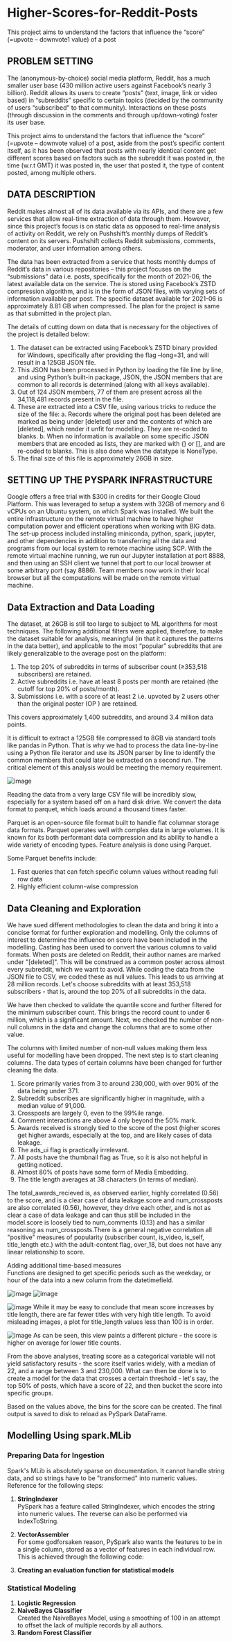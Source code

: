 # Higher-Scores-for-Reddit-Posts
This project aims to understand the factors that influence the “score” (=upvote – downvote1 value) of a post

## PROBLEM SETTING

The (anonymous-by-choice) social media platform, Reddit, has a much smaller user base (430 million active users against Facebook’s nearly 3 billion). Reddit allows its users to create “posts” (text, image, link or video based) in “subreddits” specific to certain topics (decided by the community of users “subscribed” to that community). Interactions on these posts (through discussion in the comments and through up/down-voting) foster its user base.

This project aims to understand the factors that influence the “score” (=upvote – downvote  value) of a post, aside from the post’s specific content itself, as it has been observed that posts with nearly identical content get different scores based on factors such as the subreddit it was posted in, the time (w.r.t GMT) it was posted in, the user that posted it, the type of content posted, among multiple others.

## DATA DESCRIPTION

Reddit makes almost all of its data available via its APIs, and there are a few services that allow real-time extraction of data through them. However, since this project’s focus is on static data as opposed to real-time analysis of activity on Reddit, we rely on Pushshift’s monthly dumps of Reddit’s content on its servers. Pushshift collects Reddit submissions, comments, moderator, and user information among others. 

The data has been extracted from a service that hosts monthly dumps of Reddit’s data in various repositories – this project focuses on the “submissions” data i.e. posts, specifically for the month of 2021-06, the latest available data on the service.
The is stored using Facebook’s ZSTD compression algorithm, and is in the form of JSON files, with varying sets of information available per post. The specific dataset available for 2021-06 is approximately 8.81 GB when compressed. The plan for the project is same as that submitted in the project plan.

The details of cutting down on data that is necessary for the objectives of the project is detailed below:
1.	The dataset can be extracted using Facebook’s ZSTD binary provided for Windows, specifically after providing the flag –long=31, and will result in a 125GB JSON file.
2.	This JSON has been processed in Python by loading the file line by line, and using Python’s built-in package, JSON, the JSON members that are common to all records is determined (along with all keys available).
3.	Out of 124 JSON members, 77 of them are present across all the 34,118,481 records present in the file.
4.	These are extracted into a CSV file, using various tricks to reduce the size of the file:
a.	Records where the original post has been deleted are marked as being under [deleted] user and the contents of which are [deleted], which render it unfit for modelling. They are re-coded to blanks.
b.	When no information is available on some specific JSON members that are encoded as lists, they are marked with {} or [], and are re-coded to blanks. This is also done when the datatype is NoneType.
5.	The final size of this file is approximately 26GB in size.


## SETTING UP THE PYSPARK INFRASTRUCTURE

Google offers a free trial with $300 in credits for their Google Cloud Platform. This was leveraged to setup a system with 32GB of memory and 6 vCPUs on an Ubuntu system, on which Spark was installed. We built the entire infrastructure on the remote virtual machine to have higher computation power and efficient operations when working with BIG data. The set-up process included installing miniconda, python, spark, jupyter, and other dependencies in addition to transferring all the data and programs from our local system to remote machine using SCP.  With the remote virtual machine running, we run our Jupyter installation at port 8888, and then using an SSH client we tunnel that port to our local browser at some arbitrary port (say 8886). Team members now work in their local browser but all the computations will be made on the remote virtual machine.  

## Data Extraction and Data Loading 

The dataset, at 26GB is still too large to subject to ML algorithms for most techniques. The following additional filters were applied, therefore, to make the dataset suitable for analysis, meaningful (in that it captures the patterns in the data better), and applicable to the most “popular” subreddits that are likely generalizable to the average post on the platform:

1. The top 20% of subreddits in terms of subscriber count (≥353,518 subscribers) are retained.
2. Active subreddits i.e. have at least 8 posts per month are retained (the cutoff for top 20% of posts/month).
3. Submissions i.e. with a score of at least 2 i.e. upvoted by 2 users other than the original poster (OP ) are retained.

This covers approximately 1,400 subreddits, and around 3.4 million data points.

It is difficult to extract a 125GB file compressed to 8GB via standard tools like pandas in Python. That is why we had to process the data line-by-line using a Python file iterator and use its JSON parser by line to identify the common members that could later be extracted on a second run. The critical element of this analysis would be meeting the memory requirement.

![image](https://user-images.githubusercontent.com/35283246/163795852-1d47d344-d017-43d6-9b21-8d40ca28887c.png)

Reading the data from a very large CSV file will be incredibly slow, especially for a system based off on a hard disk drive. We convert the data format to parquet, which loads around a thousand times faster.

Parquet is an open-source file format built to handle flat columnar storage data formats. Parquet operates well with complex data in large volumes. It is known for its both performant data compression and its ability to handle a wide variety of encoding types. Feature analysis is done using Parquet.
 
Some Parquet benefits include:
1. Fast queries that can fetch specific column values without reading full row data
2. Highly efficient column-wise compression

## Data Cleaning and Exploration

We have sued different methodologies to clean the data and bring it into a concise format for further exploration and modelling. Only the columns of interest to determine the influence on score have been included in the modelling. Casting has been used to convert the various columns to valid formats. When posts are deleted on Reddit, their author names are marked under "[deleted]". This will be construed as a common poster across almost every subreddit, which we want to avoid. While coding the data from the JSON file to CSV, we coded these as null values.
This leads to us arriving at 28 million records. Let's choose subreddits with at least 353,518 subscribers - that is, around the top 20% of all subreddits in the data.

We have then checked to validate the quantile score and further filtered for the minimum subscriber count. This brings the record count to under 6 million, which is a significant amount. Next, we checked the number of non-null columns in the data and change the columns that are to some other value.

The columns with limited number of non-null values making them less useful for modelling have been dropped. The next step is to start cleaning columns. The data types of certain columns have been changed for further cleaning the data.

1.	Score primarily varies from 3 to around 230,000, with over 90% of the data being under 371.
2.	Subreddit subscribes are significantly higher in magnitude, with a median value of 91,000.
3.	Crossposts are largely 0, even to the 99%ile range.
4.	Comment interactions are above 4 only beyond the 50% mark.
5.	Awards received is strongly tied to the score of the post (higher scores get higher awards, especially at the top, and are likely cases of data leakage.
6.	The ads_ui flag is practically irrelevant.
7.	All posts have the thumbnail flag as True, so it is also not helpful in getting noticed.
8.	Almost 80% of posts have some form of Media Embedding.
9.	The title length averages at 38 characters (in terms of median).

The total_awards_recieved is, as observed earlier, highly correlated (0.56) to the score, and is a clear case of data leakage.score and num_crossposts are also correlated (0.56), however, they drive each other, and is not as clear a case of data leakage and can thus still be included in the model.score is loosely tied to num_comments (0.13) and has a similar reasoning as num_crossposts.There is a general negative correlation all "positive" measures of popularity (subscriber count, is_video, is_self, title_length etc.) with the adult-content flag, over_18, but does not have any linear relationship to score.

Adding additional time-based measures<br>
Functions are designed to get specific periods such as the weekday, or hour of the data into a new column from the datetimefield.

![image](https://user-images.githubusercontent.com/35283246/163796366-b4270f20-e09e-4674-8107-cc739db216ac.png) ![image](https://user-images.githubusercontent.com/35283246/163796387-8f6562e5-5a34-4419-9a48-6cd3338c02f4.png)

![image](https://user-images.githubusercontent.com/35283246/163796406-81b5d35c-b649-49e1-aa0e-5eb1d4f269cc.png)
While it may be easy to conclude that mean score increases by title length, there are far fewer titles with very high title length. To avoid misleading images, a plot for title_length values less than 100 is in order.

![image](https://user-images.githubusercontent.com/35283246/163796431-b0f8267a-d814-447e-8211-98b5622450e2.png)
As can be seen, this view paints a different picture - the score is higher on average for lower title counts.

From the above analyses, treating score as a categorical variable will not yield satisfactory results - the score itself varies widely, with a median of 22, and a range between 3 and 230,000. What can then be done is to create a model for the data that crosses a certain threshold - let's say, the top 50% of posts, which have a score of 22, and then bucket the score into specific groups.

Based on the values above, the bins for the score can be created. The final output is saved to disk to reload as PySpark DataFrame.

## Modelling Using spark.MLib

### Preparing Data for Ingestion
Spark's MLib is absolutely sparse on documentation. It cannot handle string data, and so strings have to be "transformed" into numeric values. Reference for the following steps:

1. **StringIndexer**<br>
PySpark has a feature called StringIndexer, which encodes the string into numeric values. The reverse can also be performed via IndexToString.

2. **VectorAssembler**<br>
For some godforsaken reason, PySpark also wants the features to be in a single column, stored as a vector of features in each individual row. This is achieved through the following code:

3. **Creating an evaluation function for statistical models**<br>

### Statistical Modeling 

1. **Logistic Regression**<br>
2. **NaiveBayes Classifier**<br>
Created the NaiveBayes Model, using a smoothing of  100  in an attempt to offset the lack of multiple records by all authors.
4. **Random Forest Classifier**<br>











